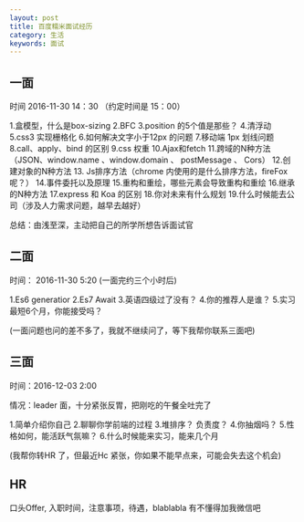 ```yaml
---
layout: post
title: 百度糯米面试经历
category: 生活
keywords: 面试
---
```


## 一面

时间 2016-11-30 14：30 （约定时间是 15：00）

1.盒模型，什么是box-sizing
2.BFC
3.position 的5个值是那些？
4.清浮动
5.css3 实现栅格化
6.如何解决文字小于12px 的问题
7.移动端 1px 划线问题
8.call、apply、bind 的区别
9.css 权重
10.Ajax和fetch
11.跨域的N种方法（JSON、window.name 、window.domain 、 postMessage 、 Cors）
12.创建对象的N种方法
13. Js排序方法（chrome 内使用的是什么排序方法，fireFox 呢？）
14.事件委托以及原理
15.重构和重绘，哪些元素会导致重构和重绘
16.继承的N种方法
17.express 和 Koa 的区别
18.你对未来有什么规划
19.什么时候能去公司（涉及人力需求问题，越早去越好）

总结：由浅至深，主动把自己的所学所想告诉面试官

## 二面

时间： 2016-11-30 5:20 (一面完约三个小时后)

1.Es6 generatior
2.Es7 Await
3.英语四级过了没有？
4.你的推荐人是谁？
5.实习最短6个月，你能接受吗？

(一面问题也问的差不多了，我就不继续问了，等下我帮你联系三面吧)

## 三面

时间：2016-12-03 2:00

情况：leader 面，十分紧张反胃，把刚吃的午餐全吐完了

1.简单介绍你自己
2.聊聊你学前端的过程
3.堆排序？ 负责度？
4.你抽烟吗？
5.性格如何，能活跃气氛嘛？
6.什么时候能来实习，能来几个月

(我帮你转HR 了，但最近Hc 紧张，你如果不能早点来，可能会失去这个机会)

## HR

口头Offer, 入职时间，注意事项，待遇，blablabla
有不懂得加我微信吧
